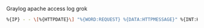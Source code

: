 Graylog apache access log grok
```sh
%{IP} - - \[%{HTTPDATE}\] "%{WORD:REQUEST} %{DATA:HTTPMESSAGE}" %{INT:HTTPCODE} %{INT:UNWANTED} "-" %{GREEDYDATA:USERAGENT}
```
